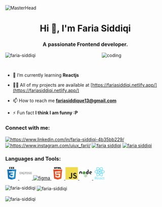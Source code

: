 ![MasterHead](h[ttps://media.licdn.com/dms/image/D5612AQFSVrEIJxq_aA/article-cover_image-shrink_720_1280/0/1679683081898?e=1710979200&v=beta&t=sV0s3ewuD1mieWCXZJv1xa2gTLAvrNyiRUSdV7DCwv0](https://as1.ftcdn.net/v2/jpg/04/72/35/90/1000_F_472359089_rxPk4qQPYHwSPOpFWiiMunXHaZ00DtrK.jpg))

<h1 align="center">Hi 👋, I'm Faria Siddiqi</h1>
<h3 align="center">A passionate Frontend developer.</h3>
<img align="right" alt="coding" width="200" src="https://user-images.githubusercontent.com/59734313/157189039-c09b3e38-9f42-42c0-ab54-14f1574190a7.gif"

<p align="left"> <img src="https://komarev.com/ghpvc/?username=faria-siddiqi&label=Profile%20views&color=0e75b6&style=flat" alt="faria-siddiqi" /> </p>

<p align="left"> <a href="https://twitter.com/" target="blank"><img src="https://img.shields.io/twitter/follow/?logo=twitter&style=for-the-badge" alt="" /></a> </p>

- 🌱 I’m currently learning **Reactjs**

- 👨‍💻 All of my projects are available at [https://fariasiddiqi.netlify.app/](https://fariasiddiqi.netlify.app/)

- 📫 How to reach me **fariasiddique13@gmail.com**

- ⚡ Fun fact **I think I am funny :P**

<h3 align="left">Connect with me:</h3>
<p align="left">
<a href="https://linkedin.com/in/https://www.linkedin.com/in/faria-siddiqi-4b35bb229/" target="blank"><img align="center" src="https://raw.githubusercontent.com/rahuldkjain/github-profile-readme-generator/master/src/images/icons/Social/linked-in-alt.svg" alt="https://www.linkedin.com/in/faria-siddiqi-4b35bb229/" height="30" width="40" /></a>
<a href="https://instagram.com/https://www.instagram.com/uiux_farii/" target="blank"><img align="center" src="https://raw.githubusercontent.com/rahuldkjain/github-profile-readme-generator/master/src/images/icons/Social/instagram.svg" alt="https://www.instagram.com/uiux_farii/" height="30" width="40" /></a>
<a href="https://dribbble.com/faria siddiqi" target="blank"><img align="center" src="https://raw.githubusercontent.com/rahuldkjain/github-profile-readme-generator/master/src/images/icons/Social/dribbble.svg" alt="faria siddiqi" height="30" width="40" /></a>
<a href="https://www.behance.net/faria siddiqi" target="blank"><img align="center" src="https://raw.githubusercontent.com/rahuldkjain/github-profile-readme-generator/master/src/images/icons/Social/behance.svg" alt="faria siddiqi" height="30" width="40" /></a>
</p>

<h3 align="left">Languages and Tools:</h3>
<p align="left"> <a href="https://www.w3schools.com/css/" target="_blank" rel="noreferrer"> <img src="https://raw.githubusercontent.com/devicons/devicon/master/icons/css3/css3-original-wordmark.svg" alt="css3" width="40" height="40"/> </a> <a href="https://expressjs.com" target="_blank" rel="noreferrer"> <img src="https://raw.githubusercontent.com/devicons/devicon/master/icons/express/express-original-wordmark.svg" alt="express" width="40" height="40"/> </a> <a href="https://www.figma.com/" target="_blank" rel="noreferrer"> <img src="https://www.vectorlogo.zone/logos/figma/figma-icon.svg" alt="figma" width="40" height="40"/> </a> <a href="https://www.w3.org/html/" target="_blank" rel="noreferrer"> <img src="https://raw.githubusercontent.com/devicons/devicon/master/icons/html5/html5-original-wordmark.svg" alt="html5" width="40" height="40"/> </a> <a href="https://developer.mozilla.org/en-US/docs/Web/JavaScript" target="_blank" rel="noreferrer"> <img src="https://raw.githubusercontent.com/devicons/devicon/master/icons/javascript/javascript-original.svg" alt="javascript" width="40" height="40"/> </a> <a href="https://nodejs.org" target="_blank" rel="noreferrer"> <img src="https://raw.githubusercontent.com/devicons/devicon/master/icons/nodejs/nodejs-original-wordmark.svg" alt="nodejs" width="40" height="40"/> </a> <a href="https://reactjs.org/" target="_blank" rel="noreferrer"> <img src="https://raw.githubusercontent.com/devicons/devicon/master/icons/react/react-original-wordmark.svg" alt="react" width="40" height="40"/> </a> </p>

<p><img align="left" src="https://github-readme-stats.vercel.app/api/top-langs?username=faria-siddiqi&show_icons=true&locale=en&layout=compact" alt="faria-siddiqi" /></p>

<p>&nbsp;<img align="center" src="https://github-readme-stats.vercel.app/api?username=faria-siddiqi&show_icons=true&locale=en" alt="faria-siddiqi" /></p>

<p><img align="center" src="https://github-readme-streak-stats.herokuapp.com/?user=faria-siddiqi&" alt="faria-siddiqi" /></p>
